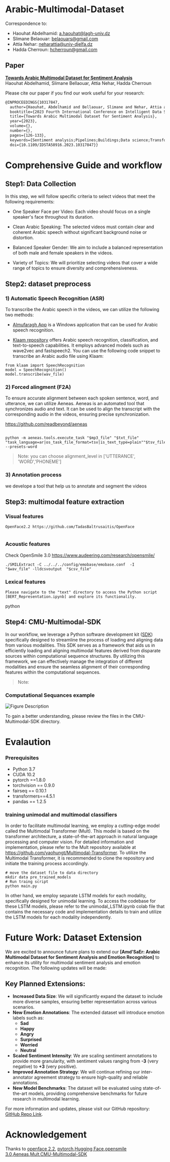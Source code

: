 # Arabic-Multimodal-Dataset

Correspondence to:

- Haouhat Abdelhamid: a.haouhat@lagh-univ.dz
- Slimane Belaouar: belaouars@gmail.com
- Attia Nehar: neharattia@univ-djelfa.dz
- Hadda Cherroun: hcherroun@gmail.com

## Paper

[**Towards Arabic Multimodal Dataset for Sentiment Analysis**](https://doi.org/10.1109/idsta58916.2023.10317847)<br>
Haouhat Abdelhamid, Slimane Bellaouar, Attia Nehar, Hadda Cherroun<br>

Please cite our paper if you find our work useful for your research:

```tex
@INPROCEEDINGS{10317847,
  author={Haouhat, Abdelhamid and Bellaouar, Slimane and Nehar, Attia and Cherroun, Hadda},
  booktitle={2023 Fourth International Conference on Intelligent Data Science Technologies and Applications (IDSTA)}, 
  title={Towards Arabic Multimodal Dataset for Sentiment Analysis}, 
  year={2023},
  volume={},
  number={},
  pages={126-133},
  keywords={Sentiment analysis;Pipelines;Buildings;Data science;Transformers;Feature extraction;Behavioral sciences;Sentiment Analysis;Multimodal Learning;Transformers;Arabic Multimodal Dataset},
  doi={10.1109/IDSTA58916.2023.10317847}}
```

# Comprehensive Guide and workflow

## Step1: Data Collection

In this step, we will follow specific criteria to select videos that meet the following requirements:

- One Speaker Face per Video: Each video should focus on a single speaker\'s face throughout its duration.

- Clean Arabic Speaking: The selected videos must contain clear and coherent Arabic speech without significant background noise or distortion.

- Balanced Speaker Gender: We aim to include a balanced representation of both male and female speakers in the videos.

- Variety of Topics: We will prioritize selecting videos that cover a wide range of topics to ensure diversity and comprehensiveness.

## Step2: dataset preprocess

### 1) Automatic Speech Recognition (ASR)

To transcribe the Arabic speech in the videos, we can utilize the following two methods:

- [Almufaragh App](https://almufaragh.com/?fbclid=IwAR3udbjb3LwlVUGwMjdUQp18YAStF3W138kWYYiAOGpPOGPhGD1MGfC3jzc) is a Windows application that can be used for Arabic speech recognition.

- [Klaam repository](https://github.com/ARBML/klaam) offers Arabic speech recognition, classification, and text-to-speech capabilities. It employs advanced models such as wave2vec and fastspeech2. You can use the following code snippet to transcribe an Arabic audio file using Klaam:

```
from klaam import SpeechRecognition
model = SpeechRecognition()
model.transcribe(wav_file)
```

### 2) Forced alingment (F2A)

To ensure accurate alignment between each spoken sentence, word, and utterance, we can utilize Aeneas. Aeneas is an automated tool that synchronizes audio and text. It can be used to align the transcript with the corresponding audio in the videos, ensuring precise synchronization.

https://github.com/readbeyond/aeneas

```

python -m aeneas.tools.execute_task "$mp3_file" "$txt_file" "task_language=ar|os_task_file_format=tsv|is_text_type=plain""$tsv_file" --presets-word
```

> Note: you can choose alignment_level in ['UTTERANCE', 'WORD','PHONEME']

### 3) Annotation process

we develope a tool that help us to annotate and segment the videos

## Step3: multimodal feature extraction

### Visual features

```
OpenFace2.2 https://github.com/TadasBaltrusaitis/OpenFace


```

### Acoustic features

Check OpenSmile 3.0 https://www.audeering.com/research/opensmile/

```
./SMILExtract -C ../../../config/emobase/emobase.conf  -I   "$wav_file" -lldcsvoutput  "$csv_file"
```

### Lexical features

```
Please navigate to the "text" directory to access the Python script [BERT_Representation.ipynb] and explore its functionality.

```

python

## Step4: CMU-Multimodal-SDK

In our workflow, we leverage a Python software development kit ([SDK](http://multicomp.cs.cmu.edu/resources/cmu-affect-data-sdk/)) specifically designed to streamline the process of loading and aligning data from various modalities. This SDK serves as a framework that aids us in efficiently loading and aligning multimodal features derived from disparate sources within computational sequence structures. By utilizing this framework, we can effectively manage the integration of different modalities and ensure the seamless alignment of their corresponding features within the computational sequences.

> Note:

### Computational Sequances example

![Figure Description](CMU-SDK.png)

To gain a better understanding, please review the files in the CMU-Multimodal-SDK directory.

# Evalaution

### Prerequisites

- Python 3.7
- CUDA 10.2
- pytorch ==1.8.0
- torchvision == 0.9.0
- fairseq == 0.10.1
- transformers==4.5.1
- pandas == 1.2.5

### training unimodal and multimodal classifiers

In order to facilitate multimodal learning, we employ a cutting-edge model called the Multimodal Transformer (Mult). This model is based on the transformer architecture, a state-of-the-art approach in natural language processing and computer vision. For detailed information and implementation, please refer to the Mult repository available at https://github.com/yaohungt/Multimodal-Transformer. To utilize the Multimodal Transformer, it is recommended to clone the repository and initiate the training process accordingly.

```shell
# move the dataset file to data directory
mkdir data pre_trained_models
# Run traing script
python main.py
```

In other hand, we employ separate LSTM models for each modality, specifically designed for unimodal learning. To access the codebase for these LSTM models, please refer to the unimodal_LSTM.ipynb colab file that contains the necessary code and implementation details to train and utilize the LSTM models for each modality independently.

# Future Work: Dataset Extension

We are excited to announce future plans to extend our **[Amd’SaEr: Arabic Multimodal Dataset for Sentiment Analysis and Emotion
Recognition]** to enhance its utility for multimodal sentiment analysis and emotion recognition. 
The following updates will be made: 

## Key Planned Extensions:

- **Increased Data Size**: We will significantly expand the dataset to include more diverse samples, ensuring better representation across various scenarios.
- **New Emotion Annotations**: The extended dataset will introduce emotion labels such as:
  - **Sad**
  - **Happy**
  - **Angry**
  - **Surprised**
  - **Worried**
  - **Neutral**
- **Scaled Sentiment Intensity**: We are scaling sentiment annotations to provide more granularity, with sentiment values ranging from **-3** (very negative) to **+3** (very positive).
- **Improved Annotation Strategy**: We will continue refining our inter-annotator agreement strategy to ensure high-quality and reliable annotations.
- **New Model Benchmarks**: The dataset will be evaluated using state-of-the-art models, providing comprehensive benchmarks for future research in multimodal learning.

For more information and updates, please visit our GitHub repository: [GitHub Repo Link](https://github.com/belgats/AMSAER).

# Acknowledgement

Thanks to [openface 2.2](https://github.com/TadasBaltrusaitis/OpenFace), [pytorch](https://github.com/pytorch/pytorch),[Hugging Face](https://huggingface.co/docs/transformers/index),[opensmile 3.0](),[Aeneas](https://github.com/readbeyond/aeneas),[Mult](),[CMU-Multimodal-SDK]()
